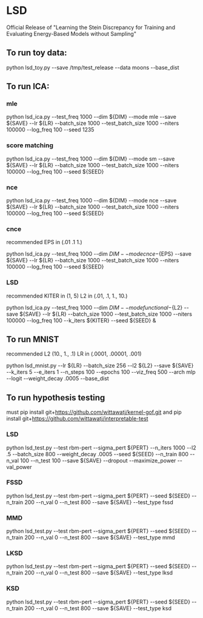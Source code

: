# LSD
Official Release of "Learning the Stein Discrepancy for Training and Evaluating Energy-Based Models without Sampling"

## To run toy data:
python lsd_toy.py --save /tmp/test_release --data moons --base_dist

## To run ICA:

### mle
python lsd_ica.py --test_freq 1000 --dim ${DIM} --mode mle --save ${SAVE} --lr ${LR} --batch_size 1000 --test_batch_size 1000 --niters 100000 --log_freq 100 --seed 1235

### score matching
python lsd_ica.py --test_freq 1000 --dim ${DIM} --mode sm --save ${SAVE} --lr ${LR} --batch_size 1000 --test_batch_size 1000 --niters 100000 --log_freq 100 --seed ${SEED}

### nce
python lsd_ica.py --test_freq 1000 --dim ${DIM} --mode nce --save ${SAVE} --lr ${LR} --batch_size 1000 --test_batch_size 1000 --niters 100000 --log_freq 100 --seed ${SEED}

### cnce
recommended EPS in (.01 .1 1.)

python lsd_ica.py --test_freq 1000 --dim ${DIM} --mode cnce-${EPS} --save ${SAVE} --lr ${LR} --batch_size 1000 --test_batch_size 1000 --niters 100000 --log_freq 100 --seed ${SEED} 

### LSD
recommended KITER in (1, 5) L2 in (.01, .1, 1., 10.)

python lsd_ica.py --test_freq 1000 --dim ${DIM} --mode functional-${L2} --save ${SAVE} --lr ${LR} --batch_size 1000 --test_batch_size 1000 --niters 100000 --log_freq 100 --k_iters ${KITER} --seed ${SEED} &


## To run MNIST
recommended L2 (10., 1., .1) LR in (.0001, .00001, .001)

python lsd_mnist.py --lr ${LR} --batch_size 256 --l2 ${L2} --save ${SAVE} --k_iters 5 --e_iters 1 --n_steps 100 --epochs 100 --viz_freq 500 --arch mlp --logit --weight_decay .0005 --base_dist

## To run hypothesis testing
must pip install git+https://github.com/wittawatj/kernel-gof.git and pip install git+https://github.com/wittawatj/interpretable-test

### LSD
python lsd_test.py --test rbm-pert --sigma_pert ${PERT} --n_iters 1000 --l2 .5 --batch_size 800 --weight_decay .0005 --seed ${SEED} --n_train 800 --n_val 100 --n_test 100 --save ${SAVE} --dropout --maximize_power --val_power

### FSSD
python lsd_test.py --test rbm-pert --sigma_pert ${PERT} --seed ${SEED} --n_train 200 --n_val 0 --n_test 800 --save ${SAVE} --test_type fssd

### MMD
python lsd_test.py --test rbm-pert --sigma_pert ${PERT} --seed ${SEED} --n_train 200 --n_val 0 --n_test 800 --save ${SAVE} --test_type mmd

### LKSD
python lsd_test.py --test rbm-pert --sigma_pert ${PERT} --seed ${SEED} --n_train 200 --n_val 0 --n_test 800 --save ${SAVE} --test_type lksd

### KSD
python lsd_test.py --test rbm-pert --sigma_pert ${PERT} --seed ${SEED} --n_train 200 --n_val 0 --n_test 800 --save ${SAVE} --test_type ksd
